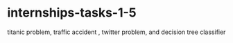 # internships-tasks-1-5
titanic problem, traffic accident , twitter problem, and decision tree classifier 
